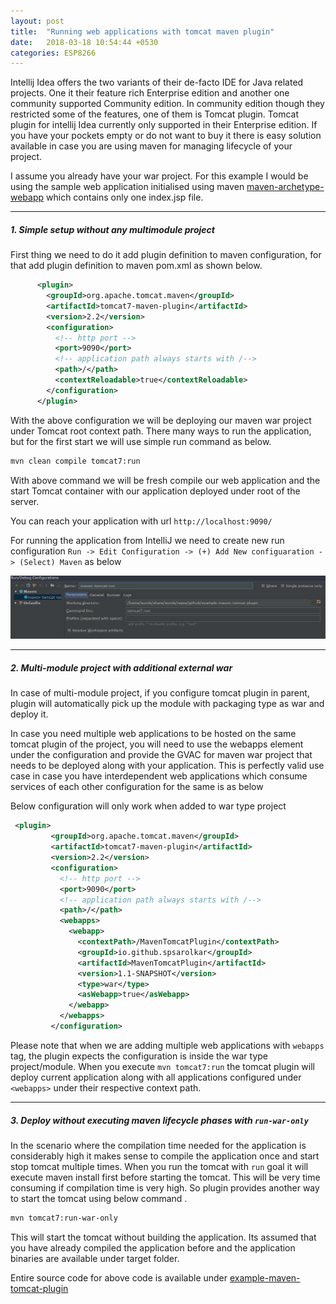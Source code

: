 ```yaml
---
layout: post
title:  "Running web applications with tomcat maven plugin"
date:   2018-03-18 10:54:44 +0530
categories: ESP8266
---
```


Intellij Idea offers the two variants of their de-facto IDE for Java related projects. One it their feature rich Enterprise edition and another one community supported Community edition. In community edition though they restricted some of the features, one of them is Tomcat plugin. Tomcat plugin for intellij Idea currently only supported in their Enterprise edition. If you have your pockets empty or do not want to buy it there is easy solution available in case you are using maven for managing lifecycle of your project. 

I assume you already have your war project. For this example I would be using the sample web application initialised using maven [maven-archetype-webapp](https://maven.apache.org/archetypes/maven-archetype-webapp/) which contains only one index.jsp file.

------------------------------------------------------------

##### 1. Simple setup without any multimodule project


First thing we need to do it add plugin definition to maven configuration, for that add plugin definition to maven pom.xml as shown below.

```xml
      <plugin>
        <groupId>org.apache.tomcat.maven</groupId>
        <artifactId>tomcat7-maven-plugin</artifactId>
        <version>2.2</version>
        <configuration>
          <!-- http port -->
          <port>9090</port>
          <!-- application path always starts with /-->
          <path>/</path>
          <contextReloadable>true</contextReloadable>
        </configuration>
      </plugin>
```

With the above configuration we will be deploying our maven war project under Tomcat root context path. There many ways to run the application, but for the first start we will use simple run command as below.

```bash
mvn clean compile tomcat7:run
```

With above command we will be fresh compile our web application and the start Tomcat container with our application deployed under root of the server. 

You can reach your application with url `http://localhost:9090/`

For running the application from IntelliJ we need to create new run configuration `Run -> Edit Configuration -> (+) Add New configuaration -> (Select) Maven` as below

![intellij-tomcat-run-configuration]

------------------------------------------------------------

##### 2. Multi-module project with additional external war

In case of multi-module project, if you configure tomcat plugin in parent, plugin will automatically pick up the module with packaging type as war and deploy it. 

In case you need multiple web applications to be hosted on the same tomcat plugin of the project, you will need to use the webapps element under the configuration and provide the GVAC for maven war project that needs to be deployed along with your application. This is perfectly valid use case in case you have interdependent web applications which consume services of each other configuration for the same is as below

Below configuration will only work when added to war type project
```xml
 <plugin>
         <groupId>org.apache.tomcat.maven</groupId>
         <artifactId>tomcat7-maven-plugin</artifactId>
         <version>2.2</version>
         <configuration>
           <!-- http port -->
           <port>9090</port>
           <!-- application path always starts with /-->
           <path>/</path>
           <webapps>
             <webapp>
               <contextPath>/MavenTomcatPlugin</contextPath>
               <groupId>io.github.spsarolkar</groupId>
               <artifactId>MavenTomcatPlugin</artifactId>
               <version>1.1-SNAPSHOT</version>
               <type>war</type>
               <asWebapp>true</asWebapp>
             </webapp>
           </webapps>
         </configuration>
```

Please note that when we are adding multiple web applications with `webapps` tag, the plugin expects the configuration is inside the war type project/module. When you execute `mvn tomcat7:run` the tomcat plugin will deploy current application along with all applications configured under `<webapps>` under their respective context path.

--------------
##### 3. Deploy without executing maven lifecycle phases with `run-war-only`
 
 In the scenario where the compilation time needed for the application is considerably high it makes sense to compile the application once and start stop tomcat multiple times. When you run the tomcat with `run` goal it will execute maven install first before starting the tomcat. This will be very time consuming  if compilation time is very high. So plugin provides another way to start the tomcat using below command .
 
 ```bash
 mvn tomcat7:run-war-only
 ``` 
 
This will start the tomcat without building the application. Its assumed that you have already compiled the application before and the application binaries are available under target folder.

Entire source code for above code is available under [example-maven-tomcat-plugin](https://github.com/spsarolkar/example-maven-tomcat-plugin)

[intellij-tomcat-run-configuration]:/images/intellij-tomcat-run-configuration.png
